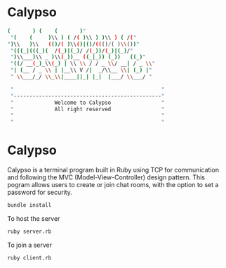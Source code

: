# Calypso

```sh
(       ) (    (       )"
 "(    (     )\\ ) ( /( )\\ ) )\\ ) ( /("
")\\   )\\   (()/( )\\()|()/((()/( )\\())"
 "(((_|(((_)(  /(_)|(_)/ /(_))/(_)|(_)/"
 ")\\___)\\ _ )\\(_))__ ((_|_)) (_))   ((_)"
 "((/ __(_)_\\(_) | \\ \\ / / _ \\/ __| / _ \\"
 "| (__ / _ \\ | |__\\ V /|  _/\\__ \\| (_) |"
 " \\___/_/ \\_\\|____||_| |_|  |___/ \\___/ "

 "                                               "
 "-----------------------------------------------"
 "             Welcome to Calypso                "
 "             All right reserved                "
 "                                               "
 "                                               "
 ```

# Calypso
Calypso is a terminal program built in Ruby using TCP for communication and following the MVC (Model-View-Controller) design pattern. This pogram allows users to create or join chat rooms, with the option to set a password for security.


```sh
bundle install
```

To host the server
```sh
ruby server.rb
````

To join a server
```sh
ruby client.rb
```
